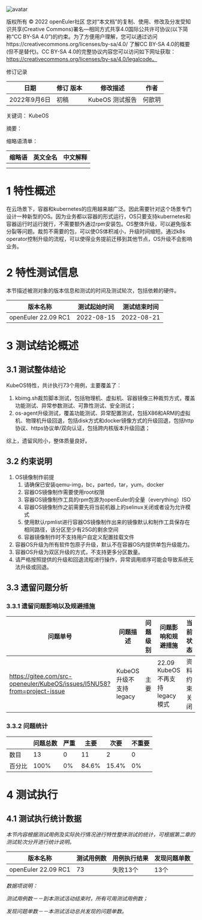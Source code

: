 ![avatar](../images/openEuler.png)


版权所有 © 2022  openEuler社区
 您对“本文档”的复制、使用、修改及分发受知识共享(Creative Commons)署名—相同方式共享4.0国际公共许可协议(以下简称“CC BY-SA 4.0”)的约束。为了方便用户理解，您可以通过访问https://creativecommons.org/licenses/by-sa/4.0/ 了解CC BY-SA 4.0的概要 (但不是替代)。CC BY-SA 4.0的完整协议内容您可以访问如下网址获取：https://creativecommons.org/licenses/by-sa/4.0/legalcode。

修订记录

| 日期 | 修订   版本 | 修改描述 | 作者 |
| ---- | ----------- | -------- | ---- |
| 2022年9月6日 | 初稿 | KubeOS 测试报告 | 何歆玥 |

 关键词： KubeOS

 

摘要：

 

缩略语清单：

| 缩略语 | 英文全名 | 中文解释 |
| ------ | -------- | -------- |
|        |          |          |
|        |          |          |

# 1     特性概述

在云场景下，容器和kubernetes的应用越来越广泛。因此需要针对这个场景专门设计一种新型的OS。因为业务都以容器的形式运行，OS只要支持kubernetes和容器运行时运行就行，不需要额外通过rpm安装包。OS整体升级，可以避免版本分裂等问题。裁剪不需要的包，可以使OS体积减小，升级时间缩短。通过k8s operator控制升级的流程，可以使得业务提前迁移到其他节点，OS升级不会影响业务。

# 2     特性测试信息

本节描述被测对象的版本信息和测试的时间及测试轮次，包括依赖的硬件。

| 版本名称 | 测试起始时间 | 测试结束时间 |
| -------- | ------------ | ------------ |
| openEuler 22.09 RC1 |	2022-08-15 | 2022-08-21 |


# 3     测试结论概述

## 3.1   测试整体结论

KubeOS特性，共计执行73个用例，主要覆盖了：
1. kbimg.sh裁剪脚本测试，包括物理机、虚拟机、容器镜像三种裁剪方式，覆盖功能测试、异常参数测试、可靠性测试、安全测试；
2. os-agent升级测试，覆盖功能测试、异常配置测试，包括X86和ARM的虚拟机、物理机升级回退，包括disk方式和docker镜像方式的升级回退，包括http协议、https协议单/双向认证，包括跨内核版本升级回退；

综上，遗留风险小，整体质量良好。

## 3.2   约束说明

1. OS镜像制作前提
    1. 请确保已安装qemu-img，bc，parted，tar，yum，docker
    2. 容器OS镜像制作需要使用root权限
    3. 容器OS镜像制作工具的rpm包源为openEuler的全量（everything）ISO
    4. 容器OS镜像制作之前需要先将当前机器上的selinux关闭或者设为允许模式
    5. 使用默认rpmlist进行容器OS镜像制作出来的镜像默认和制作工具保存在相同路径，该分区至少有25G的剩余空间
    6. 容器镜像制作时不支持用户自定义配置挂载文件
2. 容器OS升级为所有软件包原子升级，默认不在容器OS内提供单包升级能力。
3. 容器OS升级为双区升级的方式，不支持更多分区数量。
4. 请严格按照提供的升级和回退流程进行操作，异常调用顺序可能会导致系统无法升级或回退。

## 3.3   遗留问题分析

### 3.3.1 遗留问题影响以及规避措施

| 问题单号 | 问题描述 | 问题级别 | 问题影响和规避措施 | 当前状态 |
| -------- | -------- | -------- | ------------------ | -------- |
|https://gitee.com/src-openeuler/KubeOS/issues/I5NU58?from=project-issue| KubeOS升级不支持legacy | 主要 |22.09 KubeOS不再支持legacy模式|资料约束关闭|

### 3.3.2 问题统计

|        | 问题总数 | 严重 | 主要 | 次要 | 不重要 |
| ------ | -------- | ---- | ---- | ---- | ------ |
| 数目   |  13 | 0 | 11| 2 | 0 |
| 百分比 |  100%  | 0% | 84.6% | 15.4% |   0%   |

# 4     测试执行

## 4.1   测试执行统计数据

*本节内容根据测试用例及实际执行情况进行特性整体测试的统计，可根据第二章的测试轮次分开进行统计说明。*

| 版本名称 | 测试用例数 | 用例执行结果 | 发现问题单数 |
| -------- | ---------- | ------------ | ------------ |
| openEuler 22.09 RC1 |  73  |  失败13个 |  13个   |

*数据项说明：*

*测试用例数－－到本测试活动结束时，所有可用测试用例数；*

*发现问题单数－－本测试活动总共发现的问题单数。*


 



 

 
